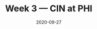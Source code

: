 ---
layout: game
title: Week 3 — CIN at PHI
season: 2020
game_id: 2020_03_CIN_PHI
week: 3
date: 2020-09-27
home_team: PHI
away_team: CIN
final_home: 23
final_away: 23
pbp_url: /assets/data/pbp/2020/2020_03_CIN_PHI.csv.gz
---
